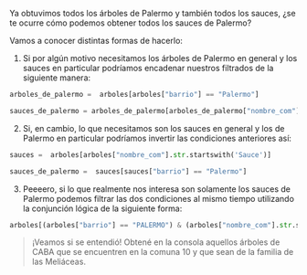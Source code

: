 Ya obtuvimos todos los árboles de Palermo y también todos los sauces, ¿se te ocurre cómo podemos obtener todos los sauces de Palermo? 

Vamos a conocer distintas formas de hacerlo:

1. Si por algún motivo necesitamos los árboles de Palermo en general y los sauces en particular podríamos encadenar nuestros filtrados de la siguiente manera:

```python
arboles_de_palermo =  arboles[arboles["barrio"] == "Palermo"]

sauces_de_palermo = arboles_de_palermo[arboles_de_palermo["nombre_com"].str.startswith('Sauce')]
```

2.  Si, en cambio, lo que necesitamos son los sauces en general y los de Palermo en particular podríamos invertir las condiciones anteriores así:

```python
sauces =  arboles[arboles["nombre_com"].str.startswith('Sauce')]

sauces_de_palermo =  sauces[sauces["barrio"] == "Palermo"]
```

3. Peeeero, si lo que realmente nos interesa son solamente los sauces de Palermo podemos filtrar las dos condiciones al mismo tiempo utilizando la conjunción lógica de la siguiente forma:

```python
arboles[(arboles["barrio"] == "PALERMO") & (arboles["nombre_com"].str.startswith("Sauce"))]
```

> ¡Veamos si se entendió! Obtené en la consola aquellos árboles de CABA que se encuentren en la comuna 10 y que sean de la familia de las Meliáceas.

